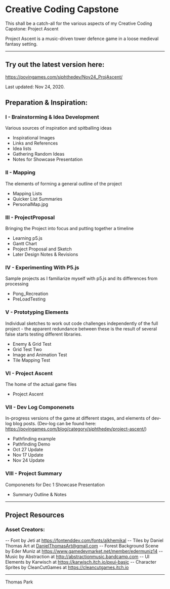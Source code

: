 # Creative Coding Capstone
 This shall be a catch-all for the various aspects of my Creative Coding Capstone: Project Ascent
 
 Project Ascent is a music-driven tower defence game in a loose medieval fantasy setting.
***
## Try out the latest version here:
https://povingames.com/siphthedev/Nov24_ProjAscent/

Last updated: Nov 24, 2020.

## Preparation & Inspiration: 

### I - Brainstorming & Idea Development
Various sources of inspiration and spitballing ideas
- Inspirational Images
- Links and References
- Idea lists
- Gathering Random Ideas
- Notes for Showcase Presentation

### II - Mapping
The elements of forming a general outline of the project
- Mapping Lists
- Quicker List Summaries
- PersonalMap.jpg

### III - ProjectProposal
Bringing the Project into focus and putting together a timeline
- Learning p5.js
- Gantt Chart
- Project Proposal and Sketch
- Later Design Notes & Revisions

### IV - Experimenting With P5.js
Sample projects as I familiarize myself with p5.js and its differences from processing
- Pong_Recreation
- PreLoadTesting

### V - Prototyping Elements
Individual sketches to work out code challenges independently of the full project - the apparent redundance between these is the result of several false starts testing different libraries. 
- Enemy & Grid Test
- Grid Test Two
- Image and Animation Test
- Tile Mapping Test

### VI - Project Ascent
The home of the actual game files
- Project Ascent

### VII - Dev Log Componenets
In-progress versions of the game at different stages, and elements of dev-log blog posts.
(Dev-log can be found here: https://povingames.com/blog/category/siphthedev/project-ascent/)
- Pathfinding example
- Pathfinding Demo
- Oct 27 Update
- Nov 17 Update
- Nov 24 Update

### VIII - Project Summary
Componenets for Dec 1 Showcase Presentation
- Summary Outline & Notes

***

## Project Resources

### Asset Creators:
-- Font by Jeti at https://fontenddev.com/fonts/alkhemikal
-- Tiles by Daniel Thomas Art at DanielThomasArt@gmail.com
-- Forest Background Scene by Eder Muniz at https://www.gamedevmarket.net/member/edermuniz14
-- Music by Abstraction at http://abstractionmusic.bandcamp.com
-- UI Elements by Karwisch at https://karwisch.itch.io/pxui-basic
-- Character Sprites by CleanCutGames at https://cleancutgames.itch.io

***
Thomas Park

